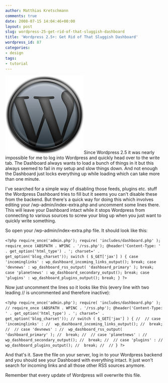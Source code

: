 ```yaml
---
author: Matthias Kretschmann
comments: true
date: 2008-07-15 14:04:46+00:00
layout: post
slug: wordpress-25-get-rid-of-that-sluggish-dashboard
title: 'Wordpress 2.5+: Get Rid of That Sluggish Dashboard'
wordpress_id: 87
categories:
- design
tags:
- tutorial
---
```


![Wordpress Logo by kremalicious](/media/wordpress-logo.png)Since Wordpress 2.5 it was nearly impossible for me to log into Wordpress and quickly head over to the write tab. The Dashboard always wants to load a bunch of things in it but this always seemed to fail in my setup and slow things down. And not enough the Dashboard just locks everything up while loading which can take more than one minute.

I've searched for a simple way of disabling those feeds, plugins etc. stuff the Wordpress Dashboard tries to fill but it seems you can't disable these from the backend. But there's a quick way for doing this which involves editing your /wp-admin/index-extra.php and uncomment some lines there. This will leave your Dashboard intact while it stops Wordpress from connecting to various sources to screw your blog up when you just want to quickly write something.
<!-- more -->So open your /wp-admin/index-extra.php file. It should look like this:

`<?php
require_once('admin.php');
require( 'includes/dashboard.php' );
require_once (ABSPATH . WPINC . '/rss.php');
@header('Content-Type: ' . get_option('html_type') . '; charset=' . get_option('blog_charset'));
switch ( $_GET['jax'] ) {
case 'incominglinks' :
	wp_dashboard_incoming_links_output();
	break;
case 'devnews' :
	wp_dashboard_rss_output( 'dashboard_primary' );
	break;
case 'planetnews' :
	wp_dashboard_secondary_output();
	break;
case 'plugins' :
	wp_dashboard_plugins_output();
	break;
}
?>`


Now just uncomment the lines so it looks like this (every line with two leading // is uncommented and therefore inactive):

`<?php
require_once('admin.php');
require( 'includes/dashboard.php' );
// require_once (ABSPATH . WPINC . '/rss.php');
@header('Content-Type: ' . get_option('html_type') . '; charset=' . get_option('blog_charset'));
// switch ( $_GET['jax'] ) {
// 
// case 'incominglinks' :
// 	wp_dashboard_incoming_links_output();
// 	break;
// 
// case 'devnews' :
// 	wp_dashboard_rss_output( 'dashboard_primary' );
// 	break;
// 
// case 'planetnews' :
// 	wp_dashboard_secondary_output();
// 	break;
// 
// case 'plugins' :
// 	wp_dashboard_plugins_output();
// 	break;
// 
// }
?>`

And that's it. Save the file on your server, log in to your Wordpress backend and you should see your Dashboard with everything intact. It just won't search for incoming links and all those other RSS sources anymore.

Remember that every update of Wordpress will overwrite this file.


